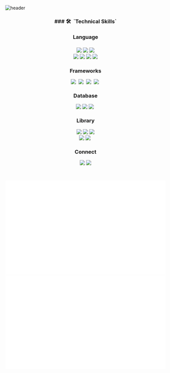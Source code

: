 ![header](https://capsule-render.vercel.app/api?type=soft&color=auto&height=150&section=header&text=GwangCheonShin&fontSize=70&animation=twinkling)

<h3 align="center">### 🛠 &nbsp;`Technical Skills`</h3>

<h3 align="center">Language<h3>
<p align="center">
  <img src="https://img.shields.io/badge/Python-3776AB?style=flat&logo=python&logoColor=white"/>
<img src="https://img.shields.io/badge/HTML5-E34F26?style=flat&logo=html5&logoColor=white"/>
<img src="https://img.shields.io/badge/CSS3-1572B6?style=flat&logo=css3&logoColor=white"/>
  <br>
  <img src="https://img.shields.io/badge/JavaScript-323330?style=flat&logo=javascript&logoColor=F7DF1E"/>
<img src="https://img.shields.io/badge/C-00599C?style=flat&logo=c&logoColor=white"/>
<img src="https://img.shields.io/badge/C%2B%2B-00599C?style=flat&logo=c%2B%2B&logoColor=white"/>
  <img src="https://img.shields.io/badge/Java-ED8B00?style=flate&logo=java"/>
</p>

<h3 align="center">Frameworks</h3>
<p align="center">
<img src="https://img.shields.io/badge/Django-092E20?style=flat&logo=Django&logoColor=white"/></a>&nbsp 
<img src="https://img.shields.io/badge/Flask-000000?style=flat&logo=Flask&logoColor=white"/></a>&nbsp 
<img src="https://img.shields.io/badge/React-61DAFB?style=flat&logo=React&logoColor=white"/></a>&nbsp 
<img src="https://img.shields.io/badge/Express-000000?style=flat&logo=Express&logoColor=white"/></a>&nbsp 

  <br> 
</p>
<h3 align="center">Database</h3>
<p align="center">
  <img src="https://img.shields.io/badge/mysql-4479A1?style=flat&logo=mysql&logoColor=white"/>
  <img src="https://img.shields.io/badge/SQLite-003B57?style=flat&logo=sqlite&logoColor=white"/>
<img src="https://img.shields.io/badge/MongoDB-47A248?style=flat&logo=MongoDB&logoColor=white"/></a>&nbsp 
</p>

<h3 align="center">Library</h3>
<p align="center">
<img src="https://img.shields.io/badge/pandas-%23150458.svg?style=flat&logo=pandas&logoColor=white"/>
<img src="https://img.shields.io/badge/numpy-%23013243.svg?style=flat&logo=numpy&logoColor=white"/>
<img src="https://img.shields.io/badge/Plotly-%233F4F75.svg?style=flat&logo=plotly&logoColor=white"/>
  <br>
<img src="https://img.shields.io/badge/Selenium-43B02A?style=flat&logo=Selenium&logoColor=white"/></a>
<img src="https://img.shields.io/badge/scikitLearn-F7931E?style=flat&logo=scikit-learn&logoColor=white"/></a>&nbsp 

<!-- <img src="https://img.shields.io/badge/쓰고자하는_텍스트-컬러코드?style=for-the-badge&logo=simpleicons에서_아이콘이름&logoColor=white"/></a>&nbsp  -->

<br>
</p>


<h3 align="center"> Connect </h3>
<p align="center">
  <a href="mailto:tlsrhkdcjs12@naver.com"><img src="https://img.shields.io/badge/Gmail-d14836?style=flat&logo=Gmail&logoColor=white&link=viliketh1s98@naver.com"/></a>
  <img src="https://img.shields.io/badge/Velog-20C997?style=flat&logo=Velog&logoColor=white"/></a>
 
</p>
<br>
<div align="center">

  ![My](https://github.com/Shin-GC/github-stats-transparent/blob/output/generated/languages.svg) ![My2](https://github.com/Shin-GC/github-stats-transparent/blob/output/generated/overview.svg)
  
  
</div>

